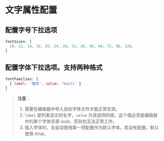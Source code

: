 # 文字属性配置

## 配置字号下拉选项

```js
fontSizes: [
  10, 12, 14, 16, 20, 24, 28, 32, 36, 48, 64, 72, 96, 128,
]
```

## 配置字体下拉选项。支持两种格式

```js
fontFamilies: [
  { label: '楷体', value: 'kaiti' }
]
```
> **注意**： 
> 1. 需要在编辑器中导入目标字体文件才能正常生效。
> 2. `label` 是列表显示的名字，`value` 为该选项的值，这个值必须是编辑器中的某个字体资源 uuid，否则也无法正常工作。
> 3. 插入字体时，会自动使用第一项配置作为默认字体，若没有配置，默认使用 Arial。
